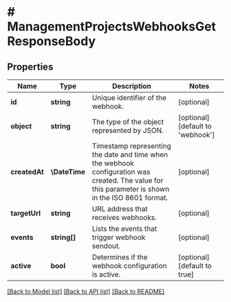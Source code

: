 # # ManagementProjectsWebhooksGetResponseBody

## Properties

Name | Type | Description | Notes
------------ | ------------- | ------------- | -------------
**id** | **string** | Unique identifier of the webhook. | [optional]
**object** | **string** | The type of the object represented by JSON. | [optional] [default to 'webhook']
**createdAt** | **\DateTime** | Timestamp representing the date and time when the webhook configuration was created. The value for this parameter is shown in the ISO 8601 format. | [optional]
**targetUrl** | **string** | URL address that receives webhooks. | [optional]
**events** | **string[]** | Lists the events that trigger webhook sendout. | [optional]
**active** | **bool** | Determines if the webhook configuration is active. | [optional] [default to true]

[[Back to Model list]](../../README.md#models) [[Back to API list]](../../README.md#endpoints) [[Back to README]](../../README.md)
